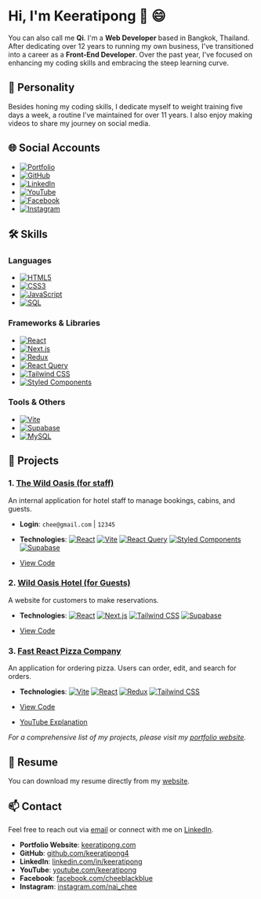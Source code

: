 # Hi, I'm Keeratipong 👋 😄 

You can also call me **Qi**. I'm a **Web Developer** based in Bangkok, Thailand. After dedicating over 12 years to running my own business, I've transitioned into a career as a **Front-End Developer**. Over the past year, I've focused on enhancing my coding skills and embracing the steep learning curve.

## 👤 Personality
Besides honing my coding skills, I dedicate myself to weight training five days a week, a routine I've maintained for over 11 years. I also enjoy making videos to share my journey on social media.

## 🌐 Social Accounts
- [![Portfolio](https://img.shields.io/badge/Portfolio-keeratipong.com-blue?style=flat&logo=Google-Chrome&logoColor=white)](https://www.keeratipong.com/)
- [![GitHub](https://img.shields.io/badge/GitHub-000?style=flat&logo=github)](https://github.com/keeratipong4)
- [![LinkedIn](https://img.shields.io/badge/LinkedIn-0077B5?style=flat&logo=linkedin&logoColor=white)](https://www.linkedin.com/in/keeratipong-boonnapongkasem-99259527b/)
- [![YouTube](https://img.shields.io/badge/YouTube-FF0000?style=flat&logo=youtube&logoColor=white)](https://youtube.com/keeratipong)
- [![Facebook](https://img.shields.io/badge/Facebook-1877F2?style=flat&logo=facebook&logoColor=white)](https://www.facebook.com/cheeblackblue)
- [![Instagram](https://img.shields.io/badge/Instagram-E4405F?style=flat&logo=instagram&logoColor=white)](https://www.instagram.com/nai_chee/)

## 🛠 Skills

### Languages  
- [![HTML5](https://img.shields.io/badge/HTML5-E34F26?style=flat&logo=html5&logoColor=white)](https://developer.mozilla.org/en-US/docs/Web/HTML)
- [![CSS3](https://img.shields.io/badge/CSS3-1572B6?style=flat&logo=css3&logoColor=white)](https://developer.mozilla.org/en-US/docs/Web/CSS)
- [![JavaScript](https://img.shields.io/badge/JavaScript-F7DF1E?style=flat&logo=javascript&logoColor=black)](https://developer.mozilla.org/en-US/docs/Web/JavaScript)
- [![SQL](https://img.shields.io/badge/SQL-025E8C?style=flat&logo=database&logoColor=white)](#)

### Frameworks & Libraries  
- [![React](https://img.shields.io/badge/React-61DAFB?style=flat&logo=react&logoColor=black)](https://reactjs.org/)
- [![Next.js](https://img.shields.io/badge/Next.js-000000?style=flat&logo=next.js&logoColor=white)](https://nextjs.org/)
- [![Redux](https://img.shields.io/badge/Redux-764ABC?style=flat&logo=redux&logoColor=white)](https://redux.js.org/)
- [![React Query](https://img.shields.io/badge/React%20Query-FF4154?style=flat&logo=reactquery&logoColor=white)](https://tanstack.com/query)
- [![Tailwind CSS](https://img.shields.io/badge/Tailwind%20CSS-38B2AC?style=flat&logo=tailwind-css&logoColor=white)](https://tailwindcss.com/)
- [![Styled Components](https://img.shields.io/badge/Styled%20Components-DB7093?style=flat&logo=styled-components&logoColor=white)](https://styled-components.com/)

### Tools & Others  
- [![Vite](https://img.shields.io/badge/Vite-646CFF?style=flat&logo=vite&logoColor=white)](https://vitejs.dev/)
- [![Supabase](https://img.shields.io/badge/Supabase-3FCF8E?style=flat&logo=supabase&logoColor=white)](https://supabase.com/)
- [![MySQL](https://img.shields.io/badge/MySQL-4479A1?style=flat&logo=mysql&logoColor=white)](https://www.mysql.com/)

## 📂 Projects

### 1. [The Wild Oasis (for staff)](https://wild-oasis-for-employee.vercel.app/)
An internal application for hotel staff to manage bookings, cabins, and guests. 
- **Login**: `chee@gmail.com` | `12345`
- **Technologies**:  [![React](https://img.shields.io/badge/React-61DAFB?style=flat&logo=react&logoColor=black)](https://reactjs.org/) [![Vite](https://img.shields.io/badge/Vite-646CFF?style=flat&logo=vite&logoColor=white)](https://vitejs.dev/) [![React Query](https://img.shields.io/badge/React%20Query-FF4154?style=flat&logo=reactquery&logoColor=white)](https://tanstack.com/query)  [![Styled Components](https://img.shields.io/badge/Styled%20Components-DB7093?style=flat&logo=styled-components&logoColor=white)](https://styled-components.com/)  [![Supabase](https://img.shields.io/badge/Supabase-3FCF8E?style=flat&logo=supabase&logoColor=white)](https://supabase.com/)  

- [View Code](https://github.com/keeratipong4/17-the-wild-oasis.git)

### 2. [Wild Oasis Hotel (for Guests)](https://wild-oasis-home-stay.vercel.app/)
A website for customers to make reservations.
- **Technologies**: [![React](https://img.shields.io/badge/React-61DAFB?style=flat&logo=react&logoColor=black)](https://reactjs.org/) [![Next.js](https://img.shields.io/badge/Next.js-000000?style=flat&logo=next.js&logoColor=white)](https://nextjs.org/) [![Tailwind CSS](https://img.shields.io/badge/Tailwind%20CSS-38B2AC?style=flat&logo=tailwind-css&logoColor=white)](https://tailwindcss.com/) [![Supabase](https://img.shields.io/badge/Supabase-3FCF8E?style=flat&logo=supabase&logoColor=white)](https://supabase.com/)  

- [View Code](https://github.com/keeratipong4/21-the-wild-oasis-website.git)

### 3. [Fast React Pizza Company](https://16-fast-react-pizza-seven.vercel.app/)
An application for ordering pizza. Users can order, edit, and search for orders.
- **Technologies**: [![Vite](https://img.shields.io/badge/Vite-646CFF?style=flat&logo=vite&logoColor=white)](https://vitejs.dev/)  [![React](https://img.shields.io/badge/React-61DAFB?style=flat&logo=react&logoColor=black)](https://reactjs.org/)  [![Redux](https://img.shields.io/badge/Redux-764ABC?style=flat&logo=redux&logoColor=white)](https://redux.js.org/)  [![Tailwind CSS](https://img.shields.io/badge/Tailwind%20CSS-38B2AC?style=flat&logo=tailwind-css&logoColor=white)](https://tailwindcss.com/)  

- [View Code](https://github.com/keeratipong4/16-fast-react-pizza.git)
- [YouTube Explanation](https://youtu.be/yF-5O3hOREQ)

*For a comprehensive list of my projects, please visit my [portfolio website](https://www.keeratipong.com/).*

## 📄 Resume
You can download my resume directly from my [website](https://www.keeratipong.com/).

## 📫 Contact
Feel free to reach out via [email](mailto:keeratipong4@gmail.com) or connect with me on [LinkedIn](https://www.linkedin.com/in/keeratipong-boonnapongkasem-99259527b/).

- **Portfolio Website**: [keeratipong.com](https://www.keeratipong.com/)
- **GitHub**: [github.com/keeratipong4](https://github.com/keeratipong4)
- **LinkedIn**: [linkedin.com/in/keeratipong](https://www.linkedin.com/in/keeratipong-boonnapongkasem-99259527b/)
- **YouTube**: [youtube.com/keeratipong](https://youtube.com/keeratipong)
- **Facebook**: [facebook.com/cheeblackblue](https://www.facebook.com/cheeblackblue)
- **Instagram**: [instagram.com/nai_chee](https://www.instagram.com/nai_chee/)

<!---
keeratipong4/keeratipong4 is a ✨ special ✨ repository because its `README.md` (this file) appears on your GitHub profile.
You can click the Preview link to take a look at your changes.
--->

